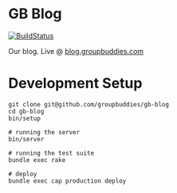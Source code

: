 # GB Blog

[![BuildStatus](https://semaphoreapp.com/api/v1/projects/245a3016-039e-4141-b343-f7940cb7e3ff/302931/badge.png)](https://semaphoreapp.com/groupbuddies/gb-blog)

Our blog. Live @ [blog.groupbuddies.com](blog.groupbuddies.com)

# Development Setup

    git clone git@github.com/groupbuddies/gb-blog
    cd gb-blog
    bin/setup

    # running the server
    bin/server

    # running the test suite
    bundle exec rake

    # deploy
    bundle exec cap production deploy
